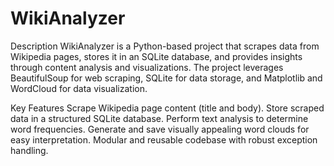 # WikiAnalyzer
Description
WikiAnalyzer is a Python-based project that scrapes data from Wikipedia pages, stores it in an SQLite database, and provides insights through content analysis and visualizations. The project leverages BeautifulSoup for web scraping, SQLite for data storage, and Matplotlib and WordCloud for data visualization.

Key Features
Scrape Wikipedia page content (title and body).
Store scraped data in a structured SQLite database.
Perform text analysis to determine word frequencies.
Generate and save visually appealing word clouds for easy interpretation.
Modular and reusable codebase with robust exception handling.

